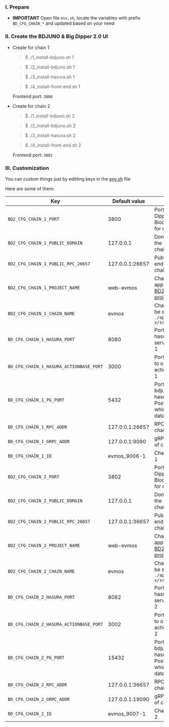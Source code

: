### I. Prepare
- **IMPORTANT** Open file `env.sh`, locate the variables with prefix `BD_CFG_CHAIN_*` and updated based on your need

### II. Create the BDJUNO & Big Dipper 2.0 UI
- Create for chain 1
    > $ ./1_install-bdjuno.sh 1

    > $ ./2_install-bdjuno.sh 1

    > $ ./3_install-hasura.sh 1

    > $ ./4_install-front-end.sh 1

    Frontend port: `3800`

- Create for chain 2
    > $ ./1_install-bdjuno.sh 2

    > $ ./2_install-bdjuno.sh 2

    > $ ./3_install-hasura.sh 2

    > $ ./4_install-front-end.sh 2

    Frontend port: `3802`

### III. Customization
You can custom things just by editting keys in the [env.sh](https://github.com/VictorTrustyDev/EVMOS-sample-scripts/blob/main/env.sh) file

Here are some of them:

| Key | Default value | Explain |
| --- | --- | --- |
| `BD2_CFG_CHAIN_1_PORT` | 3800 | Port to open Big Dipper 2.0 as Block Explorer UI for chain 1 |
| `BD2_CFG_CHAIN_1_PUBLIC_DOMAIN` | 127.0.0.1 | Domain to bind the UI on (for chain 1) |
| `BD2_CFG_CHAIN_1_PUBLIC_RPC_26657` | 127.0.0.1:26657 | Public RPC endpoint of chain 1 |
| `BD2_CFG_CHAIN_1_PROJECT_NAME` | web-evmos | Chain-specific app dir within [BD2 web ui project](https://github.com/forbole/big-dipper-2.0-cosmos/tree/main/apps) |
| `BD2_CFG_CHAIN_1_CHAIN_NAME` | evmos | Chain name to be set in `./app/web-x/src/chain.json` |
| `BD_CFG_CHAIN_1_HASURA_PORT` | 8080 | Port to open hasura graphql service for chain 1 |
| `BD_CFG_CHAIN_1_HASURA_ACTIONBASE_PORT` | 3000 | Port for bdjuno to open hasura action for chain 1 |
| `BD_CFG_CHAIN_1_PG_PORT` | 5432 | Port to expose bdjuno & hasura's Postgres DB which stores data for chain 1 |
| `BD_CFG_CHAIN_1_RPC_ADDR` | 127.0.0.1:26657 | RPC endpoint of chain 1 |
| `BD_CFG_CHAIN_1_GRPC_ADDR` | 127.0.0.1:9090 | gRPC endpoint of chain 1 |
| `BD_CFG_CHAIN_1_ID` | evmos_9006-1 | Chain id of chain 1 |
| `BD2_CFG_CHAIN_2_PORT` | 3802 | Port to open Big Dipper 2.0 as Block Explorer UI for chain 2 |
| `BD2_CFG_CHAIN_2_PUBLIC_DOMAIN` | 127.0.0.1 | Domain to bind the UI on (for chain 2) |
| `BD2_CFG_CHAIN_2_PUBLIC_RPC_26657` | 127.0.0.1:36657 | Public RPC endpoint of chain 2 |
| `BD2_CFG_CHAIN_2_PROJECT_NAME` | web-evmos | Chain-specific app dir within [BD2 web ui project](https://github.com/forbole/big-dipper-2.0-cosmos/tree/main/apps) |
| `BD2_CFG_CHAIN_2_CHAIN_NAME` | evmos | Chain name to be set in `./app/web-x/src/chain.json` |
| `BD_CFG_CHAIN_2_HASURA_PORT` | 8082 | Port to open hasura graphql service for chain 2 |
| `BD_CFG_CHAIN_2_HASURA_ACTIONBASE_PORT` | 3002 | Port for bdjuno to open hasura action for chain 2 |
| `BD_CFG_CHAIN_2_PG_PORT` | 15432 | Port to expose bdjuno & hasura's Postgres DB which stores data for chain 2 |
| `BD_CFG_CHAIN_2_RPC_ADDR` | 127.0.0.1:36657 | RPC endpoint of chain 2 |
| `BD_CFG_CHAIN_2_GRPC_ADDR` | 127.0.0.1:19090 | gRPC endpoint of chain 2 |
| `BD_CFG_CHAIN_2_ID` | evmos_9007-1 | Chain id of chain 2 |
